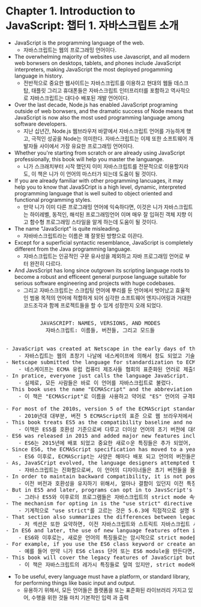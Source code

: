 # Chapter 1. Introduction to JavaScript: 챕터 1. 자바스크립트 소개
- JavaScript is the programming language of the web.
    - 자바스크립트는 웹의 프로그래밍 언어이다.
- The overwhelming majority of websites use Javascript, and all modern web borwsers on desktops, tablets, and phones include JavaScript interpreters, making JavaScript the most deployed progamming language in history.
    - 전반적으로 중요한 웹사이트는 자바스크립트를 이용하고 현대의 웹들 데스크탑, 태플릿 그리고 휴대폰들은 자바스크립트 인터프리터를 포함하고 역사적으로 자바스크립트는 대다수 배포된 개발 언어이다.
- Over the last decade, Node.js has enabled JavaScript programing outside of web borwsers, and the dramatic success of Node means that JavaScript is now also the most used programming language among software developers.
    - 지난 십년간, Node.js 웹브라우저 바깥에서 자바스크립트 언어를 가능하게 했고, 극적인 성공을  Node는 의미한다. 자바스크립트는 이제 또한 소프트웨어 개발자들 사이에서 가장 유요한 프로그래밍 언어이다. 
- Whether you're starting from scratch or are already using JavaScript professionally, this book will help you master the languange.
    - 니가 스크래치부터 시작 했던지 이미 자바스크립트를 전문적으로 이용할지라도, 이 책은 니가 이 언어의 마스터가 되는데 도움이 될 것이다.
- If you are already familiar with other programming lancuages, it may help you to know that JavaSCript is a high level, dynamic, interpreted programming language that is well suited to object oriented and functional programming styles.
    - 만약 니가 이미 다른 프로그래밍 언어에 익숙하다면, 이것은 니가 자바스크립트는 하이레벨, 동적인, 해석된 프로그래밍언어 이며  매우 잘 입혀진 객체 지향 이고 함수형 프로그래밍 스타일을 알게 하는데 도움이 될 것이다.
- The name "JavaScript" is quite misleading.
    - 자바바스크립트라는 이름은 꽤 잘못된 방향으로 이끈다.
- Except for a superficial syntactic resemblance, JavaScript is completely different from the Java programming language.
    - 자바스크립트는 인공적인 구문 유사성을 제외하고 자바 프로그래밍 언어로 부터 완전히 다르다.
- And JavsScript has long since outgrown its scripting language roots to become a robust and efficeent general purpose language suitable for serious software engineering and projects with huge codebases. 
    - 그리고 자바스크립트는 스크립팅 언어에 뿌리를 둔 언어에서 벗어났고 효율적인 범용 목적의 언어에 적합하게 되어 심각한 소프트웨어 엔지니어링과 거대한 코드조각과 함께 프로젝트들을 할 수 있게 성장한지 오래 되었다.
<pre>
 <center>JAVASCRIPT: NAMES, VERSIONS, AND MODES
자바스크립트: 이름들, 버전들, 그리고 모드들
 </center>
- JavaScript was created at Netscape in the early days of the web, and technically, "JavaScript" is a trademark licensed from Sun Microsystems (now Oracle) used to describe Netscape's (now Mozilla's) implementation of the language.
    - 자바스킵트는 웹의 초창기 나날에 네스케이프에 의해서 창도 되었고 기술적으로, 자바스크립트는 썬 마이크로시스템즈(이제는 오라클) 네스케이프(이제는 모질라)로 언어를 구현시키는데 트레이드 마크로 사용되었다.
- Netscape submitted the language for standardization to ECMA the European Computer Manufacturer's Association and beacuse of trademark issues, the standrdized version of the language was stuck with the awkaward name "ECMAScript."
    - 네스케이프는 ECMA 유럽 컵퓨터 제조사들 협회의 표준화된 언러로 제출되었고 왜냐하면 트레이드 마크 문제로, 표준화된 버전의 언어의 이름은 어색한 ECMAScript로 되었다.
- In pratice, everyone just calls the language JavaScript. 
    - 실제로, 모든 사람들은 바로 이 언어를 자바스크립트로 불렀다.
- This book uses the name "ECMAScript" and the abbreviation "ES" to refer to the language standard and to versions of that standard. 
    - 이 책은 "ECMAScript"로 이름을 사용하고 약어로 "ES" 언어의 규격화를 나타 내고 해당 표준의 버전이다.

- For most of the 2010s, version 5 of the ECMAScript standard has been supported by web browsers.
    - 2010년대 대부분, 버전 5 ECMAScript의 표준 으로 웹 브라우저에서 지원 되어졌었다.
- This book treats ES5 as the compatibility baseline and no longer discusses eariler versions of the lanuage. 
    - 이책은 ES5를 호환성 기준으로써 다루고 더이상 언어의 초기 버전에 대해서 토론하지 않을 것이다.
- ES6 was released in 2015 and added major new features including class and module syntax that changed JavaScript from scripting language into a serious, general-purpose language suitable for large scale software engineering.
    - ES6는 2015년에 배포 되었고 중요한 새로ㅇ운 특징들은 추가 되었어, 클래스와 모듈 syntax등을 포함하여 이러한 것들이 자바스크립트를 스크립팅 언어에서 진지하게 일반적인 목적의 언어에 적합한 소프트웨어 엔지니어를 위해 변화되었어.
- Since ES6, the ECMAScript specification has moved to a yearly release cadence, and versions of the language ES2016, ES2017, ES2018, ES2019, and ES2020 are now idetified by year of relaease.
    - ES6 이후로, ECMAScript는 사양은 해마다 배포 되고 언어의 버전들은 ES2016, ES2017, ES2018, ES2019, and ES2020 해마다 배포함으로써 식별되어졌어.
- As, JavaSCript evolved, the language designers attempted to correct flaws in the early (pre-ES5) versions.
    - 자바스크립트는 진화함으로써, 이 언어의 디자이너들은 초기 버전들을 올바른 방향으로 흐르게 시도 되어졌어.
- In order to maintain backward compatibility, it is not possible to remove legacy features, no matter how flawed.
    - 이전 버전과 호환성을 유지하기 위해서, 얼마나 결함이 있던지 이전 특징들을 지우지 않아도 가능하지 않았어.
- But in ES5 and later, programs can opt in to JavsScript's srict mode in which a number of early language mistakes have been corrected. 
    - 그러나 ES5와 이후로의 프로그램들은 자바스크립트의 strict mode 속에서는 초기 언어의 실수들은 수정되어졌어.
- The mechanism for opting in is the "use strict" directive described in 5.6.3 
    - 기계적으로 "use strict"를 고르는 것은 5.6.3에 직접적으로 설명 되어져 있어.
- That section also summarizes the differences between legacy JavaScript and strict JavaScript.
    - 저 섹션은 또한 요약하면, 이전 자바스크립트와 스트릭트 자바스크립트 사이의 차이들이야.
- In ES6 and later, the use of new language features often implicitly invokes strict mode.
    - ES6와 이후로는, 새로운 언어의 특징들로는 암시적으로 strict mode를 호출해서 사용해.
- For example, if you use the ES6 class keyword or create an ES6 module, then all the code within the class or module is automatically strict, and the old, flawed features are not avilable in those context.
    - 예를 들어 만약 니가 ES6 class 단어 또는 ES6 module을 만든다면, 모든 코드들은 class 또는 모듈 안에서 자동적으로 strict 되고 오래된, 결함이 있는 특징들은 이들의 문맥 안에서는 이용이 가능하지 않아.
- This book will cover the legacy features of JavaScript but is careful to point out that thet are not available in strict mode.
    - 이 책은 자바스크립트의 레가시 특징들로 덮여 있지만, strict mode에서는 이용이 가능하지 않다는 점을 주의해.
</pre>
- To be useful, every language must have a platform, or standard library, for performing things like basic input and output.
    - 유용하기 위해서, 모든 언어들은 플랫폼을 또는 표준화된 라이브러리 가지고 있어, 수행을 위한 것들 마치 기본적인 입력 과 출력 